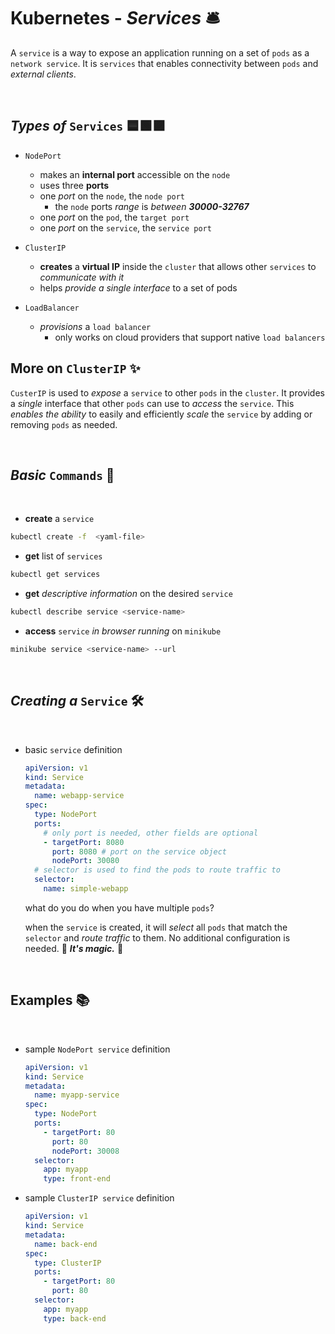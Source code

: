 # **Kubernetes** - ***Services*** 🛎️

A `service` is a way to expose an application running on a set of `pods` as a `network service`. It is `services` that enables connectivity between `pods` and *external clients*.

<br>

## ***Types*** *of* `Services` 🟦🟩🟪

* `NodePort`
  * makes an **internal port** accessible on the `node`
  * uses three **ports**
  * one *port* on the `node`, the `node port`
    * the `node` ports *range* is *between* ***30000-32767***
  * one *port* on the `pod`, the `target port`
  * one *port* on the `service`, the `service port`

* `ClusterIP`
  * **creates** a **virtual IP** inside the `cluster` that allows other `services` to *communicate with it*
  * helps *provide a single interface* to a set of pods

* `LoadBalancer`
  * *provisions* a `load balancer`
    * only works on cloud providers that support native `load balancers`


## **More** on `ClusterIP` ✨

`CusterIP` is used to *expose* a `service` to other `pods` in the `cluster`. It provides a *single*  interface that other `pods` can use to *access* the `service`. This *enables the ability* to easily and efficiently *scale* the `service` by adding or removing `pods` as needed.

<br>

## ***Basic*** `Commands` 📝

<br>

* **create** a `service`

```bash
kubectl create -f  <yaml-file>
```

* **get** list of `services`

```bash
kubectl get services
```

* **get** *descriptive information* on the desired `service`

```bash
kubectl describe service <service-name>
```

* **access** `service` *in browser running* on `minikube`

```bash
minikube service <service-name> --url
```

<br>

## ***Creating*** *a* `Service` 🛠️

<br>

* basic `service` definition

  ```yaml
  apiVersion: v1
  kind: Service
  metadata:
    name: webapp-service
  spec:
    type: NodePort
    ports:
      # only port is needed, other fields are optional 
      - targetPort: 8080
        port: 8080 # port on the service object
        nodePort: 30080 
    # selector is used to find the pods to route traffic to
    selector:
      name: simple-webapp
  ```

  what do you do when you have multiple `pods`?

  when the `service` is created, it will *select* all `pods` that match the `selector` and *route traffic* to them. No additional configuration is needed. 🌟 ***It's magic.*** 🌟

<br />

## **Examples** 📚

<br />

* sample `NodePort service` definition
  ```yaml
  apiVersion: v1 
  kind: Service
  metadata:
    name: myapp-service
  spec:
    type: NodePort
    ports:
      - targetPort: 80
        port: 80
        nodePort: 30008
    selector:
      app: myapp
      type: front-end
  ```

* sample `ClusterIP service` definition
  ```yaml
  apiVersion: v1
  kind: Service
  metadata:
    name: back-end
  spec:
    type: ClusterIP
    ports:
      - targetPort: 80
        port: 80
    selector:
      app: myapp
      type: back-end
  ```

